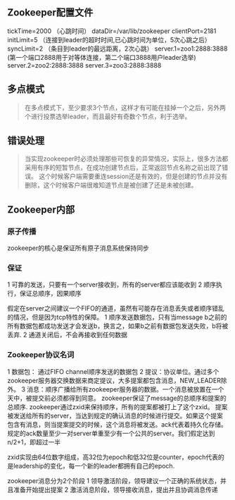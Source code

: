 ## Zookeeper配置文件
> 
tickTime=2000           （心跳时间）
dataDir=/var/lib/zookeeper
clientPort=2181         
initLimit=5             （连接到leader的超时时间,已心跳时间为单位，5次心跳之后）
syncLimit=2             （条目到leader的最远距离，2次心跳）
server.1=zoo1:2888:3888 (第一个端口2888用于对等体连接，第二个端口3888用户leader选举)
server.2=zoo2:2888:3888
server.3=zoo3:2888:3888

## 多点模式
> 在多点模式下，至少要求3个节点，这样才有可能在挂掉一个之后，另外两个进行投票选举leader，而且最好有奇数个节点，利于选举。

## 错误处理
> 当实现zookeeper时必须处理那些可恢复的异常情况，实际上，很多方法都采用有序的短暂节点，在成功创建节点后，正常返回节点名称之前出现了错误。
这个时候客户端需要重连session还是有效的，但是创建的节点并没有删除，这个时候客户端很难知道节点是被创建了还是未被创建。

## Zookeeper内部
### 原子传播
zookeeper的核心是保证所有原子消息系统保持同步

### 保证
1 可靠的发送，只要有一个server接收到，所有的server都应该能收到
2 顺序执行，保证总顺序，因果顺序

假定在server之间建议一个FIFO的通道，虽然有可能存在消息丢失或者顺序错乱的情况，但是因为tcp特性的保障。
1 顺序发送数据包，只有当message b之前的所有数据包都成功发送才会发送b，换言之，如果b之前有数据包发送失败，b将被丢弃.
2 通道关闭后，不会再接收到任何数据

### Zookeeper协议名词
1 数据包： 通过FIFO channel顺序发送的数据包
2 提议：协议单位。通过多个zookeeper服务器交换数据来商定提议，大多提案都包含消息，NEW_LEADER除外。
3 消息：顺序广播给所有zookeeper服务器的数据。一个消息被放置在一个天中，被提交前必须都得到同意。
zookeeper保证了message的总顺序和提案的总顺序. zookeeper通过zxid来保持顺序，所有的提案都被打上了这个zxid。
提案被发送给所有的server，当达到规定的确认消息的时候进行提交。如果这个提案包含有消息，则当提案提交的时候，这个消息将被发送。ack代表着持久化存储。
规定的ack数量至少一对server单重至少有一个公共的server。我们假定达到n/2+1，即超过一半

zxid实现由64位数字组成，高32位为epoch和低32位是counter，epoch代表的是leadership的变化，每一个新的leader都拥有自己的epoch.

zookeeper消息分为2个阶段
1 领导激活阶段，领导建议一个正确的系统状态，并且准备开始提出提案
2 激活消息阶段，领导接收消息，提出并且协调消息传递